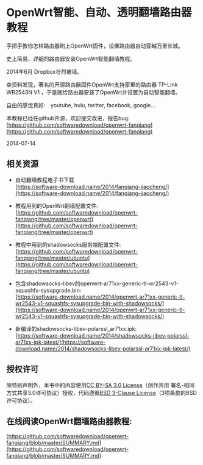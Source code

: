 OpenWrt智能、自动、透明翻墙路由器教程
================

手把手教你怎样路由器刷上OpenWrt固件，设置路由器自动穿越万里长城。

史上简易、详细的路由器安装OpenWrt智能翻墙教程。

2014年6月 Dropbox壮烈被墙。

查资料发现，著名的开源路由器固件OpenWrt支持家里的路由器 TP-Link WR2543N V1 ，于是就给路由器安装了OpenWrt并设置为自动智能翻墙。

自由的感觉真好:　youtube, hulu, twitter, facebook, google...

本教程已经在github开源，欢迎提交改进，报告bug:  
[https://github.com/softwaredownload/openwrt-fanqiang](https://github.com/softwaredownload/openwrt-fanqiang)

2014-07-14

## 相关资源

- 自动翻墙教程电子书下载  
[https://software-download.name/2014/fanqiang-jiaocheng/](https://software-download.name/2014/fanqiang-jiaocheng/)

- 教程用到的OpenWrt翻墙配置文件:  
[https://github.com/softwaredownload/openwrt-fanqiang/tree/master/openwrt](https://github.com/softwaredownload/openwrt-fanqiang/tree/master/openwrt) 

- 教程中用到的shadowsocks服务端配置文件:  
[https://github.com/softwaredownload/openwrt-fanqiang/tree/master/ubuntu](https://github.com/softwaredownload/openwrt-fanqiang/tree/master/ubuntu)

- 包含shadowsocks-libev的openwrt-ar71xx-generic-tl-wr2543-v1-squashfs-sysupgrade.bin:  
[https://software-download.name/2014/openwrt-ar71xx-generic-tl-wr2543-v1-squashfs-sysupgrade-bin-with-shadowsocks/](https://software-download.name/2014/openwrt-ar71xx-generic-tl-wr2543-v1-squashfs-sysupgrade-bin-with-shadowsocks/)

- 新编译的shadowsocks-libev-polarssl_ar71xx.ipk:  
[https://software-download.name/2014/shadowsocks-libev-polarssl-ar71xx-ipk-latest/](https://software-download.name/2014/shadowsocks-libev-polarssl-ar71xx-ipk-latest/)


## 授权许可
除特别声明外，本书中的内容使用[CC BY-SA 3.0 License](http://creativecommons.org/licenses/by-sa/3.0/)（创作共用 署名-相同方式共享3.0许可协议）授权，代码遵循[BSD 3-Clause License](<https://github.com/softwaredownload/openwrt-fanqiang/blob/master/LICENSE>)（3项条款的BSD许可协议）。


## 在线阅读OpenWrt翻墙路由器教程:
[https://github.com/softwaredownload/openwrt-fanqiang/blob/master/SUMMARY.md](https://github.com/softwaredownload/openwrt-fanqiang/blob/master/SUMMARY.md)
